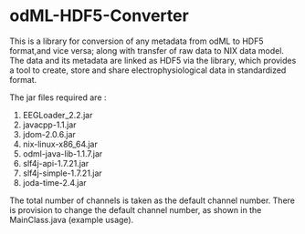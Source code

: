 # odML-HDF5-Converter
This is a  library for conversion of any metadata from odML to HDF5 format,and vice versa; along with transfer of raw data to NIX data model. The data and its metadata are linked as HDF5 via the library, which provides a tool to create, store and share electrophysiological data in standardized format.  

The jar files required are : <br>
1. EEGLoader_2.2.jar <br>
2. javacpp-1.1.jar <br>
3. jdom-2.0.6.jar <br>
4. nix-linux-x86_64.jar <br>
5. odml-java-lib-1.1.7.jar <br>
6. slf4j-api-1.7.21.jar <br>
7. slf4j-simple-1.7.21.jar <br>
8. joda-time-2.4.jar


The total number of channels is taken as the default channel number. There is provision to change the default channel number, as shown in the MainClass.java (example usage).
